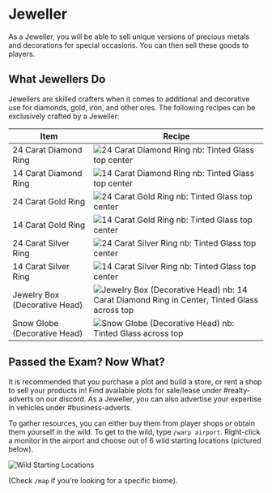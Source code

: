 # Jeweller

As a Jeweller, you will be able to sell unique versions of precious metals and decorations for special occasions. You can then sell these goods to players.

## What Jewellers Do
Jewellers are skilled crafters when it comes to additional and decorative use for diamonds, gold, iron, and other ores. The following recipes can be exclusively crafted by a Jeweller:

| Item                       | Recipe                                                |
|----------------------------|------------------------------------------------------|
| 24 Carat Diamond Ring       | ![24 Carat Diamond Ring](https://cdn.discordapp.com/attachments/838356841217916989/1165599695381471304/1637157425221-png.png?ex=6547704f&is=6534fb4f&hm=9b800c8ce8f1f8a6cc43df0651dae23bd968ad86c1b15bc30085d75a93c88a2f&) nb: Tinted Glass top center |
| 14 Carat Diamond Ring       | ![14 Carat Diamond Ring](https://cdn.discordapp.com/attachments/838356841217916989/1165599711487610981/1637157397695-png.png?ex=65477053&is=6534fb53&hm=bf8e83f92af34a396c6891fd6ec5d7901bed24c666ba02ef18f58ac599f921e1&) nb: Tinted Glass top center |
| 24 Carat Gold Ring          | ![24 Carat Gold Ring](https://cdn.discordapp.com/attachments/838356841217916989/1165599725970538566/1637157577122-png.png?ex=65477056&is=6534fb56&hm=8f2d8b88b02de26f01103a9c9c6fba255a3c1ca21b0fa5f81acf7db079eb9631&) nb: Tinted Glass top center |
| 14 Carat Gold Ring          | ![14 Carat Gold Ring](https://cdn.discordapp.com/attachments/838356841217916989/1165599740889673778/1637157592593-png.png?ex=6547705a&is=6534fb5a&hm=8c0815ea70aeca98e4e51a147fc1448b4c0a0ecb64fd3a8a34ef485980bbf8fe&) nb: Tinted Glass top center |
| 24 Carat Silver Ring        | ![24 Carat Silver Ring](https://cdn.discordapp.com/attachments/838356841217916989/1165599759898255370/1637157611879-png.png?ex=6547705e&is=6534fb5e&hm=ec49c5aa32db5aa7d1666f59ecb678d180088c600cbfa8cf897523f66a1974fd&) nb: Tinted Glass top center |
| 14 Carat Silver Ring        | ![14 Carat Silver Ring](https://cdn.discordapp.com/attachments/838356841217916989/1165599784762093578/1637157649042-png.png?ex=65477064&is=6534fb64&hm=3989a4f1abf9a7feaf72ed390d9638b5a9f0c9f3fc1949832060b8662ebd7293&) nb: Tinted Glass top center |
| Jewelry Box (Decorative Head) | ![Jewelry Box (Decorative Head)](https://cdn.discordapp.com/attachments/838356841217916989/1165599800578801754/1637157671548-png.png?ex=65477068&is=6534fb68&hm=a2367579df1523add7c3eb01ca7a9937594258edaab533b8c8a410cd8f08454c&) nb: 14 Carat Diamond Ring in Center, Tinted Glass across top |
| Snow Globe (Decorative Head)   | ![Snow Globe (Decorative Head)](https://cdn.discordapp.com/attachments/838356841217916989/1165599819717410897/1637157719197-png.png?ex=6547706c&is=6534fb6c&hm=0be9abddb0c16d9fc578c8e0f961695ab0ea9472b1b9a2b5d20c7a1a631a2d89&) nb: Tinted Glass across top |

## Passed the Exam? Now What?
It is recommended that you purchase a plot and build a store, or rent a shop to sell your products in! Find available plots for sale/lease under #realty-adverts on our discord. As a Jeweller, you can also advertise your expertise in vehicles under #business-adverts.

To gather resources, you can either buy them from player shops or obtain them yourself in the wild. To get to the wild, type `/warp airport`. Right-click a monitor in the airport and choose out of 6 wild starting locations (pictured below).

![Wild Starting Locations](https://cdn.discordapp.com/attachments/838356841217916989/1165599836876328960/tvXNvEJ4W1jI_r2exmJIOxBTNA18xYzyrMw86uGQ9u69TuZjpurCa2-FnogIt5aqf3zZ4U294C57gwxuK9x-spdqg2URaDTF20u_Mn0RIV4h_Eg4Rcbf3bMLZQoY7Bf7yEYYJdQE.png?ex=65477070&is=6534fb70&hm=dcd272271f282637370d879aa16ae712789048da616cceffea7ff0cbfd08b3fb&) 

(Check `/map` if you're looking for a specific biome).
